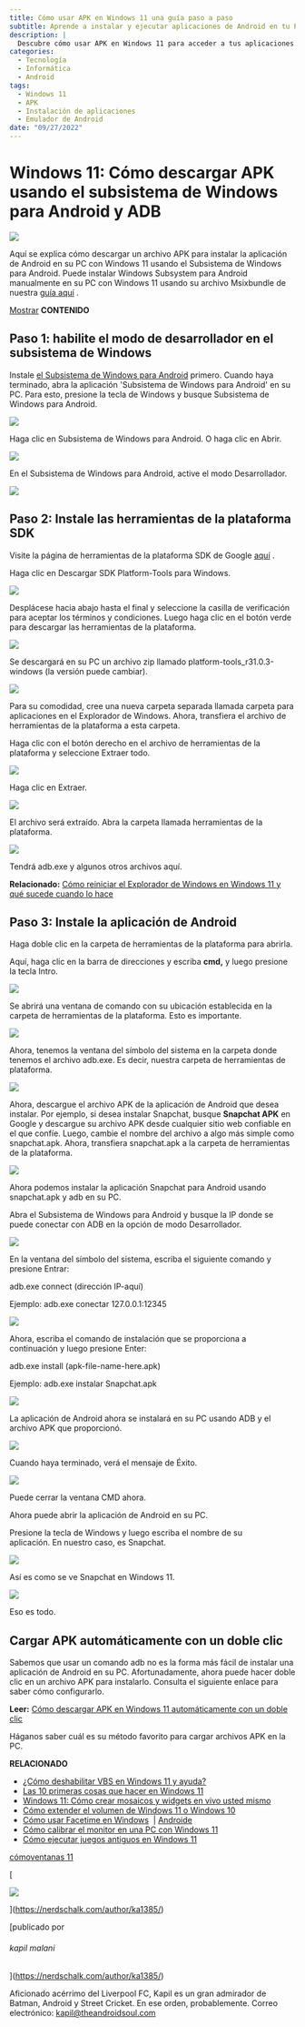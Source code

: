 ```yaml
---
title: Cómo usar APK en Windows 11 una guía paso a paso
subtitle: Aprende a instalar y ejecutar aplicaciones de Android en tu PC con Windows 11
description: |
  Descubre cómo usar APK en Windows 11 para acceder a tus aplicaciones móviles favoritas desde tu PC. Esta guía paso a paso te muestra cómo instalar y ejecutar APK en Windows 11 sin problemas.
categories:
  - Tecnología
  - Informática
  - Android
tags:
  - Windows 11
  - APK
  - Instalación de aplicaciones
  - Emulador de Android
date: "09/27/2022"
---
```




# Windows 11: Cómo descargar APK usando el subsistema de Windows para Android y ADB

![](https://cdn.nerdschalk.com/wp-content/uploads/2021/10/install-logo-759x427.png?width=600)

Aquí se explica cómo descargar un archivo APK para instalar la aplicación de Android en su PC con Windows 11 usando el Subsistema de Windows para Android. Puede instalar Windows Subsystem para Android manualmente en su PC con Windows 11 usando su archivo Msixbundle de nuestra [guía aquí](https://nerdschalk.com/android-apps-on-windows-11-dev-channel-how-to-install-windows-subsystem-for-android-manually-with-msixbundle/) .

[Mostrar](https://nerdschalk.com/windows-11-how-to-sideload-apk-using-windows-subsystem-for-android-and-adb/#) **CONTENIDO** [](https://nerdschalk.com/windows-11-how-to-sideload-apk-using-windows-subsystem-for-android-and-adb/#)

## Paso 1: habilite el modo de desarrollador en el subsistema de Windows

Instale [el Subsistema de Windows para Android](https://nerdschalk.com/android-apps-on-windows-11-dev-channel-how-to-install-windows-subsystem-for-android-manually-with-msixbundle/) primero. Cuando haya terminado, abra la aplicación 'Subsistema de Windows para Android' en su PC. Para esto, presione la tecla de Windows y busque Subsistema de Windows para Android.

![](https://cdn.nerdschalk.com/wp-content/uploads/2021/10/get-android-apps-on-windows-11-dev-channel-09.png?width=800)

Haga clic en Subsistema de Windows para Android. O haga clic en Abrir.

![](https://cdn.nerdschalk.com/wp-content/uploads/2021/10/get-android-apps-on-windows-11-dev-channel-08.png?width=800)

En el Subsistema de Windows para Android, active el modo Desarrollador.

![](https://cdn.nerdschalk.com/wp-content/uploads/2021/10/get-android-apps-on-windows-11-dev-channel-10-2.png?width=800)

## Paso 2: Instale las herramientas de la plataforma SDK

Visite la página de herramientas de la plataforma SDK de Google [aquí](https://developer.android.com/studio/releases/platform-tools.html) .

Haga clic en Descargar SDK Platform-Tools para Windows.

![](https://cdn.nerdschalk.com/wp-content/uploads/2021/10/get-android-apps-on-windows-11-dev-channel-11.png?width=800)

Desplácese hacia abajo hasta el final y seleccione la casilla de verificación para aceptar los términos y condiciones. Luego haga clic en el botón verde para descargar las herramientas de la plataforma.

![](https://cdn.nerdschalk.com/wp-content/uploads/2021/10/get-android-apps-on-windows-11-dev-channel-12.png?width=700)

Se descargará en su PC un archivo zip llamado platform-tools_r31.0.3-windows (la versión puede cambiar).

![](https://cdn.nerdschalk.com/wp-content/uploads/2021/10/get-android-apps-on-windows-11-dev-channel-13.png?width=700)

Para su comodidad, cree una nueva carpeta separada llamada carpeta para aplicaciones en el Explorador de Windows. Ahora, transfiera el archivo de herramientas de la plataforma a esta carpeta.

Haga clic con el botón derecho en el archivo de herramientas de la plataforma y seleccione Extraer todo.

![](https://cdn.nerdschalk.com/wp-content/uploads/2021/10/get-android-apps-on-windows-11-dev-channel-14.png?width=500)

Haga clic en Extraer.

![](https://cdn.nerdschalk.com/wp-content/uploads/2021/10/get-android-apps-on-windows-11-dev-channel-15-2.png?width=700)

El archivo será extraído. Abra la carpeta llamada herramientas de la plataforma.

![](https://cdn.nerdschalk.com/wp-content/uploads/2021/10/get-android-apps-on-windows-11-dev-channel-16.png?width=500)

Tendrá adb.exe y algunos otros archivos aquí.

**Relacionado:** [Cómo reiniciar el Explorador de Windows en Windows 11 y qué sucede cuando lo hace](https://nerdschalk.com/how-to-restart-windows-explorer-on-windows-11-and-what-happens-when-you-do-it/)

## Paso 3: Instale la aplicación de Android

Haga doble clic en la carpeta de herramientas de la plataforma para abrirla.

Aquí, haga clic en la barra de direcciones y escriba **cmd,** y luego presione la tecla Intro.

![](https://cdn.nerdschalk.com/wp-content/uploads/2021/10/get-android-apps-on-windows-11-dev-channel-20.png?width=500)

Se abrirá una ventana de comando con su ubicación establecida en la carpeta de herramientas de la plataforma. Esto es importante.

![](https://cdn.nerdschalk.com/wp-content/uploads/2021/10/get-android-apps-on-windows-11-dev-channel-21.png?width=800)

Ahora, tenemos la ventana del símbolo del sistema en la carpeta donde tenemos el archivo adb.exe. Es decir, nuestra carpeta de herramientas de plataforma.

![](https://cdn.nerdschalk.com/wp-content/uploads/2021/10/get-android-apps-on-windows-11-dev-channel-17.png?width=700)

Ahora, descargue el archivo APK de la aplicación de Android que desea instalar. Por ejemplo, si desea instalar Snapchat, busque **Snapchat APK** en Google y descargue su archivo APK desde cualquier sitio web confiable en el que confíe. Luego, cambie el nombre del archivo a algo más simple como snapchat.apk. Ahora, transfiera snapchat.apk a la carpeta de herramientas de la plataforma.

![](https://cdn.nerdschalk.com/wp-content/uploads/2021/10/get-android-apps-on-windows-11-dev-channel-18.png?width=700)

Ahora podemos instalar la aplicación Snapchat para Android usando snapchat.apk y adb en su PC.

Abra el Subsistema de Windows para Android y busque la IP donde se puede conectar con ADB en la opción de modo Desarrollador.

![](https://cdn.nerdschalk.com/wp-content/uploads/2021/10/get-android-apps-on-windows-11-dev-channel-19.png?width=800)

En la ventana del símbolo del sistema, escriba el siguiente comando y presione Entrar:

adb.exe connect (dirección IP-aquí)

Ejemplo: adb.exe conectar 127.0.0.1:12345

![](https://cdn.nerdschalk.com/wp-content/uploads/2021/10/get-android-apps-on-windows-11-dev-channel-22.png?width=800)

Ahora, escriba el comando de instalación que se proporciona a continuación y luego presione Enter:

adb.exe install (apk-file-name-here.apk)

Ejemplo: adb.exe instalar Snapchat.apk

![](https://cdn.nerdschalk.com/wp-content/uploads/2021/10/get-android-apps-on-windows-11-dev-channel-23.png?width=800)

La aplicación de Android ahora se instalará en su PC usando ADB y el archivo APK que proporcionó.

![](https://cdn.nerdschalk.com/wp-content/uploads/2021/10/get-android-apps-on-windows-11-dev-channel-24.png?width=800)

Cuando haya terminado, verá el mensaje de Éxito.

![](https://cdn.nerdschalk.com/wp-content/uploads/2021/10/get-android-apps-on-windows-11-dev-channel-25.png?width=800)

Puede cerrar la ventana CMD ahora.

Ahora puede abrir la aplicación de Android en su PC.

Presione la tecla de Windows y luego escriba el nombre de su aplicación. En nuestro caso, es Snapchat.

![](https://cdn.nerdschalk.com/wp-content/uploads/2021/10/get-android-apps-on-windows-11-dev-channel-27.png?width=800)

Así es como se ve Snapchat en Windows 11.

![](https://cdn.nerdschalk.com/wp-content/uploads/2021/10/get-android-apps-on-windows-11-dev-channel-26.jpg?width=800)

Eso es todo.

## Cargar APK automáticamente con un doble clic

Sabemos que usar un comando adb no es la forma más fácil de instalar una aplicación de Android en su PC. Afortunadamente, ahora puede hacer doble clic en un archivo APK para instalarlo. Consulta el siguiente enlace para saber cómo configurarlo.

**Leer:** [Cómo descargar APK en Windows 11 automáticamente con un doble clic](https://nerdschalk.com/how-to-sideload-apk-on-windows-11-automatically-with-a-double-click/)

Háganos saber cuál es su método favorito para cargar archivos APK en la PC.

**RELACIONADO**

- [¿Cómo deshabilitar VBS en Windows 11 y ayuda?](https://nerdschalk.com/how-to-disable-vbs-on-windows-11-and-does-it-help/)
- [Las 10 primeras cosas que hacer en Windows 11](https://nerdschalk.com/first-10-things-to-do-on-windows-11/)
- [Windows 11: Cómo crear mosaicos y widgets en vivo usted mismo](https://nerdschalk.com/windows-11-how-to-create-live-tiles-and-widgets/)
- [Cómo extender el volumen de Windows 11 o Windows 10](https://nerdschalk.com/how-to-extend-volume-windows-11-or-windows-10/)
- [Cómo usar Facetime en Windows](https://nerdschalk.com/how-to-facetime-windows-users/)  | [Androide](https://nerdschalk.com/how-to-facetime-android-users/)
- [Cómo calibrar el monitor en una PC con Windows 11](https://nerdschalk.com/how-to-calibrate-monitor-on-windows-11-pc/)
- [Cómo ejecutar juegos antiguos en Windows 11](https://nerdschalk.com/how-to-run-old-games-on-windows-11/)

[cómo](https://nerdschalk.com/tag/how-to/)[ventanas 11](https://nerdschalk.com/tag/windows-11/)

[

![](https://secure.gravatar.com/avatar/8ddaa30f5018c02bbfc30545a9a2b72a?s=96&d=retro&r=g)

](https://nerdschalk.com/author/ka1385/)

[publicado por

###### kapil malani

](https://nerdschalk.com/author/ka1385/)

Aficionado acérrimo del Liverpool FC, Kapil es un gran admirador de Batman, Android y Street Cricket. En ese orden, probablemente. Correo electrónico: kapil@theandroidsoul.com
